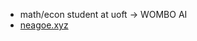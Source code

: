 - math/econ student at uoft -> WOMBO AI
- [neagoe.xyz](https://neagoe.xyz/)
<!---
3xela/3xela is a ✨ special ✨ repository because its `README.md` (this file) appears on your GitHub profile.
You can click the Preview link to take a look at your changes.
--->
